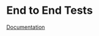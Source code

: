 # End to End Tests
[Documentation](https://github.tools.sap/Cloud4RM/ResourceManagementDocumentation/blob/master/Project%20set-up%20and%20ongoing%20management/AutomatedTests/EndToEndTests.md)

